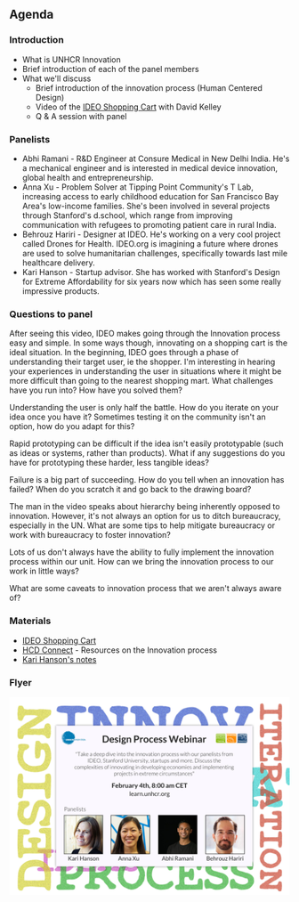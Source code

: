 ## Agenda

### Introduction

* What is UNHCR Innovation
* Brief introduction of each of the panel members
* What we'll discuss
  * Brief introduction of the innovation process (Human Centered Design)
  * Video of the [IDEO Shopping Cart](http://www.youtube.com/watch?v=M66ZU2PCIcM) with David Kelley
  * Q & A session with panel

### Panelists

* Abhi Ramani - R&D Engineer at Consure Medical in New Delhi India. He's a mechanical engineer and is interested in medical device innovation, global health and entrepreneurship. 
* Anna Xu -  Problem Solver at Tipping Point Community's T Lab, increasing access to early childhood education for San Francisco Bay Area's low-income families. She's been involved in several projects through Stanford's d.school, which range from improving communication with refugees to promoting patient care in rural India.
* Behrouz Hariri - Designer at IDEO. He's working on a very cool project called Drones for Health. IDEO.org is imagining a future where drones are used to solve humanitarian challenges, specifically towards last mile healthcare delivery.
* Kari Hanson - Startup advisor. She has worked with Stanford's Design for Extreme Affordability for six years now which has seen some really impressive products.

### Questions to panel

After seeing this video, IDEO makes going through the Innovation process easy and simple. In some ways though, innovating on a shopping cart is the ideal situation. In the beginning, IDEO goes through a phase of understanding their target user, ie the shopper. I'm interesting in hearing your experiences in understanding the user in situations where it might be more difficult than going to the nearest shopping mart. What challenges have you run into? How have you solved them?

Understanding the user is only half the battle. How do you iterate on your idea once you have it? Sometimes testing it on the community isn't an option, how do you adapt for this?

Rapid prototyping can be difficult if the idea isn't easily prototypable (such as ideas or systems, rather than products). What if any suggestions do you have for prototyping these harder, less tangible ideas?

Failure is a big part of succeeding. How do you tell when an innovation has failed? When do you scratch it and go back to the drawing board?

The man in the video speaks about hierarchy being inherently opposed to innovation. However, it's not always an option for us to ditch bureaucracy, especially in the UN. What are some tips to help mitigate bureaucracy or work with bureaucracy to foster innovation?

Lots of us don't always have the ability to fully implement the innovation process within our unit. How can we bring the innovation process to our work in little ways?

What are some caveats to innovation process that we aren't always aware of?

### Materials

* [IDEO Shopping Cart](http://www.youtube.com/watch?v=M66ZU2PCIcM)
* [HCD Connect](http://www.hcdconnect.org/) - Resources on the Innovation process
* [Kari Hanson's notes](https://karihanson.wordpress.com/innovation-2/innovation-unhcr/)

### Flyer

![Design Process Flyer](flyer.jpg)

